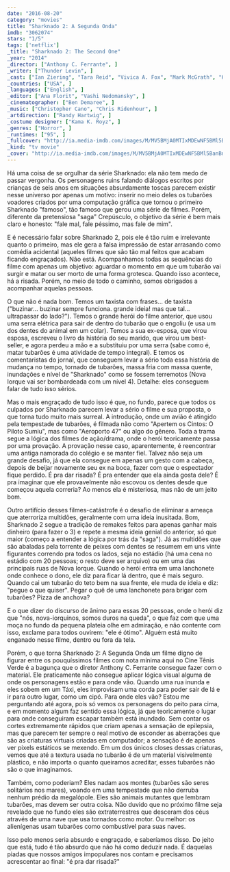 ```yaml
---
date: "2016-08-20"
category: "movies"
title: "Sharknado 2: A Segunda Onda"
imdb: "3062074"
stars: "1/5"
tags: ['netflix']
_title: "Sharknado 2: The Second One"
_year: "2014"
_director: ["Anthony C. Ferrante", ]
_writer: ["Thunder Levin", ]
_cast: ["Ian Ziering", "Tara Reid", "Vivica A. Fox", "Mark McGrath", "Kari Wuhrer", "Courtney Baxter", "Dante Palminteri", "Judd Hirsch", "Stephanie Abrams", ]
_countries: ["USA", ]
_languages: ["English", ]
_editor: ["Ana Florit", "Vashi Nedomansky", ]
_cinematographer: ["Ben Demaree", ]
_music: ["Christopher Cano", "Chris Ridenhour", ]
_artdirection: ["Randy Hartwig", ]
_costume designer: ["Kama K. Royz", ]
_genres: ["Horror", ]
_runtimes: ["95", ]
_fullcover: "http://ia.media-imdb.com/images/M/MV5BMjA0MTIxMDEwNF5BMl5BanBnXkFtZTgwMDk3ODIxMjE@.jpg"
_kind: "tv movie"
_cover: "http://ia.media-imdb.com/images/M/MV5BMjA0MTIxMDEwNF5BMl5BanBnXkFtZTgwMDk3ODIxMjE@._V1._SX100_SY140_.jpg"
---
```

Há uma coisa de se orgulhar da série Sharknado: ela não tem medo de passar vergonha. Os personagens ruins falando diálogos escritos por crianças de seis anos em situações absurdamente toscas parecem existir nesse universo por apenas um motivo: inserir no meio deles os tubarões voadores criados por uma computação gráfica que tornou o primeiro Sharknado "famoso", tão famoso que gerou uma série de filmes. Porém, diferente da pretensiosa "saga" Crepúsculo, o objetivo da série é bem mais claro e honesto: "fale mal, fale péssimo, mas fale de mim".

E é necessário falar sobre Sharknado 2, pois ele é tão ruim e irrelevante quanto o primeiro, mas ele gera a falsa impressão de estar arrasando como comédia acidental (aqueles filmes que são tão mal feitos que acabam ficando engraçados). Não está. Acompanhamos todas as sequências do filme com apenas um objetivo: aguardar o momento em que um tubarão vai surgir e matar ou ser morto de uma forma grotesca. Quando isso acontece, há a risada. Porém, no meio de todo o caminho, somos obrigados a acompanhar aquelas pessoas.

O que não é nada bom. Temos um taxista com frases... de taxista ("buzinar... buzinar sempre funciona. grande ideia! mas que tal... ultrapassar do lado?"). Temos o grande herói do filme anterior, que usou uma serra elétrica para sair de dentro do tubarão que o engoliu (e usa um dos dentes do animal em um colar). Temos a sua ex-esposa, que virou esposa, escreveu o livro da história do seu marido, que virou um best-seller, e agora perdeu a mão e a substituiu por uma serra (sabe como é, matar tubarões é uma atividade de tempo integral). E temos os comentaristas do jornal, que conseguem levar a sério toda essa história de mudança no tempo, tornado de tubarões, massa fria com massa quente, inundações e nível de "Sharknado" como se fossem terremotos (Nova Iorque vai ser bombardeada com um nível 4). Detalhe: eles conseguem falar de tudo isso sérios.

Mas o mais engraçado de tudo isso é que, no fundo, parece que todos os culpados por Sharknado parecem levar a sério o filme e sua proposta, o que torna tudo muito mais surreal. A introdução, onde um avião é atingido pela tempestade de tubarões, é filmada não como "Apertem os Cintos: O Piloto Sumiu", mas como "Aeroporto 47" ou algo do gênero. Toda a trama segue a lógica dos filmes de ação/drama, onde o herói teoricamente passa por uma provação. A provação nesse caso, aparentemente, é reencontrar uma antiga namorada do colégio e se manter fiel. Talvez não seja um grande desafio, já que ela consegue em apenas um gesto com a cabeça, depois de beijar novamente seu ex na boca, fazer com que o espectador fique perdido. É pra dar risada? É pra entender que ela ainda gosta dele? É pra imaginar que ele provavelmente não escovou os dentes desde que começou aquela correria? Ao menos ela é misteriosa, mas não de um jeito bom.

Outro artifício desses filmes-catástrofe é o desafio de eliminar a ameaça que aterroriza multidões, geralmente com uma ideia inusitada. Bom, Sharknado 2 segue a tradição de remakes feitos para apenas ganhar mais dinheiro (para fazer o 3) e repete a mesma ideia genial do anterior, só que maior (começo a entender a lógica por trás da "saga"). Já as multidões que são abaladas pela torrente de peixes com dentes se resumem em uns vinte figurantes correndo pra todos os lados, seja no estádio (há uma cena no estádio com 20 pessoas; o resto deve ser arquivo) ou em uma das principais ruas de Nova Iorque. Quando o herói entra em uma lanchonete onde conhece o dono, ele diz para ficar lá dentro, que é mais seguro. Quando cai um tubarão do teto bem na sua frente, ele muda de ideia e diz: "pegue o que quiser". Pegar o quê de uma lanchonete para brigar com tubarões? Pizza de anchova?

E o que dizer do discurso de ânimo para essas 20 pessoas, onde o herói diz que "nós, nova-iorquinos, somos duros na queda", o que faz com que uma moça no fundo da pequena plateia olhe em admiração, e não contente com isso, exclame para todos ouvirem: "ele é ótimo". Alguém está muito enganado nesse filme, dentro ou fora da tela.

Porém, o que torna Sharknado 2: A Segunda Onda um filme digno de figurar entre os pouquíssimos filmes com nota mínima aqui no Cine Tênis Verde é a bagunça que o diretor Anthony C. Ferrante consegue fazer com o material. Ele praticamente não consegue aplicar lógica visual alguma de onde os personagens estão e para onde vão. Quando uma rua inunda e eles sobem em um Táxi, eles improvisam uma corda para poder sair de lá e ir para outro lugar, como um cipó. Para onde eles vão? Estou me perguntando até agora, pois só vemos os personagens do peito para cima, e em momento algum faz sentido essa lógica, já que teoricamente o lugar para onde conseguiram escapar também está inundado. Sem contar os cortes extremamente rápidos que criam apenas a sensação de epilepsia, mas que parecem ter sempre o real motivo de esconder as aberrações que são as criaturas virtuais criadas em computador; a sensação é de apenas ver pixels estáticos se mexendo. Em um dos únicos closes dessas criaturas, vemos que até a textura usada no tubarão é de um material visivelmente plástico, e não importa o quanto queiramos acreditar, esses tubarões não são o que imaginamos.

Também, como poderiam? Eles nadam aos montes (tubarões são seres solitários nos mares), voando em uma tempestade que não derruba nenhum prédio da megalópole. Eles são animais mutantes que lembram tubarões, mas devem ser outra coisa. Não duvido que no próximo filme seja revelado que no fundo eles são extraterrestres que desceram dos céus através de uma nave que usa tornados como motor. Ou melhor: os alienígenas usam tubarões como combustível para suas naves.

Isso pelo menos seria absurdo e engraçado, e saberíamos disso. Do jeito que está, tudo é tão absurdo que não há como deduzir nada. É daquelas piadas que nossos amigos impopulares nos contam e precisamos acrescentar ao final: "é pra dar risada?"
